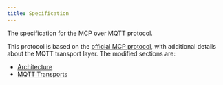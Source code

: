 ```yaml
---
title: Specification
---
```


The specification for the MCP over MQTT protocol.

This protocol is based on the [official MCP protocol](https://spec.modelcontextprotocol.io/specification/2025-03-26/), with additional details about the MQTT transport layer. The modified sections are:

- [Architecture](/mcp/specification/2025-03-26/architecture/)
- [MQTT Transports](/mcp/specification/2025-03-26/basic/mqtt_transport/)
